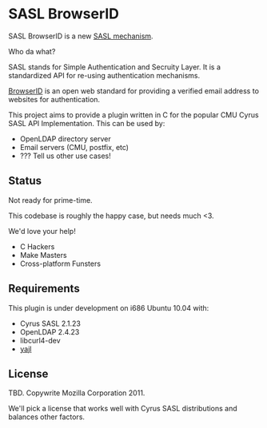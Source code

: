 # SASL BrowserID #
SASL BrowserID is a new [SASL mechanism](http://asg.web.cmu.edu/sasl/sasl-library.html).

Who da what?

SASL stands for Simple Authentication and Secruity Layer. It is a standardized API for re-using authentication mechanisms.

[BrowserID](https://browserid.org) is an open web standard for providing a verified email address to websites for authentication.

This project aims to provide a plugin written in C for the popular CMU Cyrus SASL API Implementation. This can be used by:

* OpenLDAP directory server
* Email servers (CMU, postfix, etc)
* ??? Tell us other use cases!

## Status ##
Not ready for prime-time.

This codebase is roughly the happy case, but needs much <3.

We'd love your help!

* C Hackers
* Make Masters
* Cross-platform Funsters

## Requirements ##
This plugin is under development on i686 Ubuntu 10.04 with:

* Cyrus SASL 2.1.23
* OpenLDAP 2.4.23
* libcurl4-dev
* [yajl](https://github.com/lloyd/yajl)

## License ##
TBD. Copywrite Mozilla Corporation 2011.

We'll pick a license that works well with Cyrus SASL distributions and balances other factors.